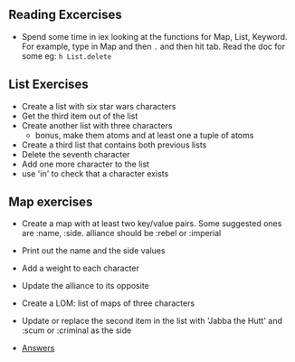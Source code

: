 ## Reading Excercises
* Spend some time in iex looking at the functions for
  Map, List, Keyword. For example, type in Map and then ```.```
  and then hit tab. Read the doc for some eg: ```h List.delete```

## List Exercises
* Create a list with six star wars characters
* Get the third item out of the list
* Create another list with three characters
  * bonus, make them atoms and at least one a tuple of atoms
* Create a third list that contains both previous lists
* Delete the seventh character 
* Add one more character to the list
* use 'in' to check that a character exists

## Map exercises
* Create a map with at least two key/value pairs.
  Some suggested ones are :name, :side.
  alliance should be :rebel or :imperial
* Print out the name and the side values
* Add a weight to each character
* Update the alliance to its opposite
* Create a LOM: list of maps of three characters
* Update or replace the second item in the list  with 
  'Jabba the Hutt' and :scum or :criminal as the side

* [Answers](https://gist.github.com/MonkeyIsNull/8b26a6a05ba0d54b13cf)

